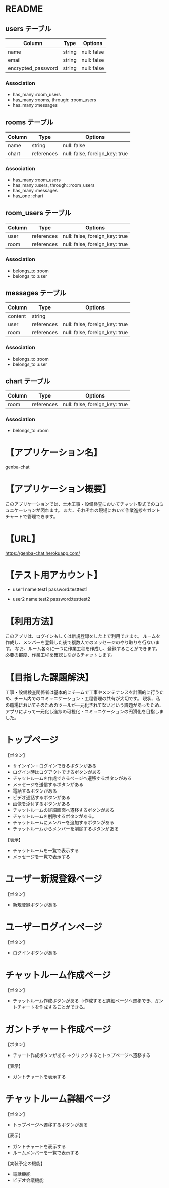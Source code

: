 # README

## users テーブル

| Column             | Type   | Options     |
| ------------------ | ------ | ----------- |
| name               | string | null: false |
| email              | string | null: false |
| encrypted_password | string | null: false |

### Association

- has_many :room_users
- has_many :rooms, through: :room_users
- has_many :messages

## rooms テーブル

| Column | Type       | Options                        |
| ------ | ---------- | ------------------------------ |
| name   | string     | null: false                    |
| chart  | references | null: false, foreign_key: true |

### Association

- has_many :room_users
- has_many :users, through: :room_users
- has_many :messages
- has_one  :chart

## room_users テーブル

| Column | Type       | Options                        |
| ------ | ---------- | ------------------------------ |
| user   | references | null: false, foreign_key: true |
| room   | references | null: false, foreign_key: true |

### Association

- belongs_to :room
- belongs_to :user

## messages テーブル

| Column  | Type       | Options                        |
| ------- | ---------- | ------------------------------ |
| content | string     |                                |
| user    | references | null: false, foreign_key: true |
| room    | references | null: false, foreign_key: true |

### Association

- belongs_to :room
- belongs_to :user

## chart テーブル

| Column | Type       | Options                        |
| ------ | ---------- | ------------------------------ |
| room   | references | null: false, foreign_key: true |

### Association

- belongs_to :room

# 【アプリケーション名】
genba-chat

# 【アプリケーション概要】
このアプリケーションでは、土木工事・設備検査においてチャット形式でのコミュニケーションが図れます。
また、それぞれの現場において作業進捗をガントチャートで管理できます。

# 【URL】
https://genba-chat.herokuapp.com/

# 【テスト用アカウント】
* user1
name:test1
password:testtest1

* user2
name:test2
password:testtest2

# 【利用方法】
このアプリは、ログインもしくは新規登録をした上で利用できます。
ルームを作成し、メンバーを登録した後で複数人でのメッセージのやり取りを行ないます。
なお、ルーム各々に一つに作業工程を作成し、登録することができます。
必要の都度、作業工程を確認しながらチャットします。

# 【目指した課題解決】
工事・設備検査関係者は基本的にチームで工事やメンテナンスを計画的に行うため、チーム内でのコミュニケーション・工程管理の共有が大切です。
現状、私の職場においてそのためのツールが一元化されてないという課題があったため、アプリによって一元化し進捗の可視化・コミュニケーションの円滑化を目指しました。

# トップページ
 【ボタン】
* サインイン・ログインできるボタンがある
* ログイン時はログアウトできるボタンがある
* チャットルームを作成できるページへ遷移するボタンがある
* メッセージを送信するボタンがある
* 電話するボタンがある
* ビデオ通話するボタンがある
* 画像を添付するボタンがある
* チャットルームの詳細画面へ遷移するボタンがある
* チャットルームを削除するボタンがある。
* チャットルームにメンバーを追加するボタンがある
* チャットルームからメンバーを削除するボタンがある

 【表示】
* チャットルームを一覧で表示する
* メッセージを一覧で表示する


# ユーザー新規登録ページ
【ボタン】
* 新規登録ボタンがある

# ユーザーログインページ
【ボタン】
* ログインボタンがある

# チャットルーム作成ページ
【ボタン】
* チャットルーム作成ボタンがある
→作成すると詳細ページへ遷移でき、ガントチャートを作成することができる。

# ガントチャート作成ページ
【ボタン】
* チャート作成ボタンがある
→クリックするとトップページへ遷移する

【表示】
* ガントチャートを表示する

# チャットルーム詳細ページ
【ボタン】
* トップページへ遷移するボタンがある

【表示】
* ガントチャートを表示する
* ルームメンバーを一覧で表示する


【実装予定の機能】
* 電話機能
* ビデオ会議機能
